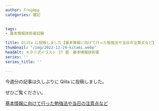```yaml
---
author: FrogApp
categories: 雑記

 
tags:
- 基本情報技術者試験

title: Qiita に投稿しました【基本情報に向けて行った勉強法や当日の注意点など】
thumbnail: "/img/2022-12-24-kitami.webp"
headAlt: キタミ式イラスト IT 塾　基本情報技術者
series: ''
series_title: ''

---
```

今週分の記事は久しぶりに Qiita に投稿しました。

ぜひご覧ください。

<a href="https://qiita.com/FrogApp/items/272bfdffe6eb730c30ec" target="_blank" rel="noopener noreferrer">基本情報に向けて行った勉強法や当日の注意点など</a>
